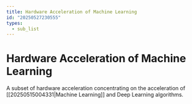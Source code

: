 ```yaml
---
title: Hardware Acceleration of Machine Learning
id: "20250527230555"
types:
  - sub_list
---
```


# Hardware Acceleration of Machine Learning
A subset of hardware acceleration concentrating on the acceleration of [[20250515004331|Machine Learning]] and Deep Learning algorithms.
